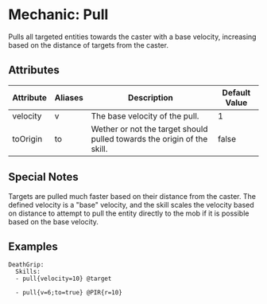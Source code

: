 Mechanic: Pull
==============

Pulls all targeted entities towards the caster with a base velocity,
increasing based on the distance of targets from the caster.

Attributes
----------

| Attribute | Aliases | Description                                                             | Default Value |
|-----------|---------|-------------------------------------------------------------------------|---------------|
| velocity  | v       | The base velocity of the pull.                                          | 1             |
| toOrigin  | to      | Wether or not the target should pulled towards the origin of the skill. | false         |

  

Special Notes
-------------

Targets are pulled much faster based on their distance from the caster.
The defined velocity is a "base" velocity, and the skill scales the
velocity based on distance to attempt to pull the entity directly to the
mob if it is possible based on the base velocity.

Examples
--------

    DeathGrip:
      Skills:
      - pull{velocity=10} @target

      - pull{v=6;to=true} @PIR{r=10}
